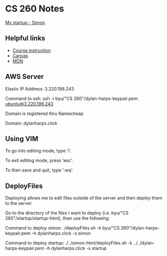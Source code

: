 # CS 260 Notes

[My startup - Simon](https://simon.cs260.click)

## Helpful links

- [Course instruction](https://github.com/webprogramming260)
- [Canvas](https://byu.instructure.com)
- [MDN](https://developer.mozilla.org)

## AWS Server
Elastic IP Address: 3.220.198.243

Command to ssh: ssh -i byu/"CS 260"/dylan-harps-keypair.pem ubuntu@3.220.198.243

Domain is registered thru Namecheap

Domain: dylanharps.click

## Using VIM
To go into editing mode, type 'i'.

To exit editing mode, press 'esc'.

To then save and quit, type ':wq'.

## DeployFiles
Deploying allows me to edit files outside of the server and then deploy them to the server. 

Go to the directory of the files I want to deploy (i.e. byu/"CS 260"/startup/startup-html), then use the following:

Command to deploy simon: ./deployFiles.sh -k byu/"CS 260"/dylan-harps-keypair.pem -h dylanharps.click -s simon

Command to deploy startup: ./../simon-html/deployFiles.sh -k ../../dylan-harps-keypair.pem -h dylanharps.click -s startup
